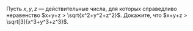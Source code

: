 Пусть $x,y,z$ — действительные числа, для которых справедливо неравенство $x+y+z  > \sqrt{x^2+y^2+z^2}$. Докажите, что 
$x+y+z  > \sqrt[3]{x^3+y^3+z^3}$.